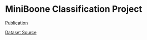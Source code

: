 # MiniBoone Classification Project 	

[Publication](https://arxiv.org/abs/1702.02688)

[Dataset Source](https://archive.ics.uci.edu/ml/datasets/MiniBooNE+particle+identification)

